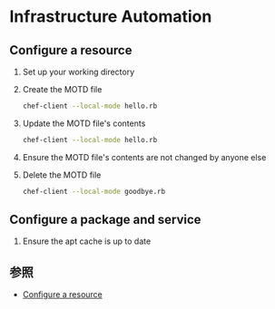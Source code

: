 # Infrastructure Automation

## Configure a resource
1. Set up your working directory

1. Create the MOTD file
   ```bash
   chef-client --local-mode hello.rb
   ```
1. Update the MOTD file's contents
   ```bash
   chef-client --local-mode hello.rb
   ```
1. Ensure the MOTD file's contents are not changed by anyone else

1. Delete the MOTD file
   ```bash
   chef-client --local-mode goodbye.rb
   ```
   
## Configure a package and service
1. Ensure the apt cache is up to date   
   

## 参照
+ [Configure a resource](https://learn.chef.io/modules/learn-the-basics/ubuntu/virtualbox/configure-a-resource#/)